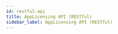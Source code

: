 ```yaml
---
id: restful-api
title: AppLicensing API (RESTful)
sidebar_label: AppLicensing API (RESTful)
---
```

